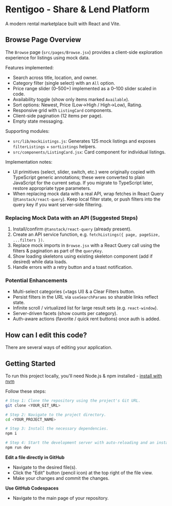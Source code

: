 # Rentigoo - Share & Lend Platform

A modern rental marketplace built with React and Vite.

## Browse Page Overview

The `Browse` page (`src/pages/Browse.jsx`) provides a client-side exploration experience for listings using mock data.

Features implemented:
- Search across title, location, and owner.
- Category filter (single select) with an `All` option.
- Price range slider ($0–$500+) implemented as a 0–100 slider scaled in code.
- Availability toggle (show only items marked `Available`).
- Sort options: Newest, Price (Low→High / High→Low), Rating.
- Responsive grid with `ListingCard` components.
- Client-side pagination (12 items per page).
- Empty state messaging.

Supporting modules:
- `src/lib/mockListings.js`: Generates 125 mock listings and exposes `filterListings` + `sortListings` helpers.
- `src/components/ListingCard.jsx`: Card component for individual listings.

Implementation notes:
- UI primitives (select, slider, switch, etc.) were originally copied with TypeScript generic annotations; these were converted to plain JavaScript for the current setup. If you migrate to TypeScript later, restore appropriate type parameters.
- When replacing mock data with a real API, wrap fetches in React Query (`@tanstack/react-query`). Keep local filter state, or push filters into the query key if you want server-side filtering.

### Replacing Mock Data with an API (Suggested Steps)
1. Install/confirm `@tanstack/react-query` (already present).
2. Create an API service function, e.g. `fetchListings({ page, pageSize, ...filters })`.
3. Replace mock imports in `Browse.jsx` with a React Query call using the filters & pagination as part of the `queryKey`.
4. Show loading skeletons using existing skeleton component (add if desired) while data loads.
5. Handle errors with a retry button and a toast notification.

### Potential Enhancements
- Multi-select categories (+tags UI) & a Clear Filters button.
- Persist filters in the URL via `useSearchParams` so sharable links reflect state.
- Infinite scroll / virtualized list for large result sets (e.g. `react-window`).
- Server-driven facets (show counts per category).
- Auth-aware actions (favorite / quick rent buttons) once auth is added.

## How can I edit this code?

There are several ways of editing your application.

## Getting Started

To run this project locally, you'll need Node.js & npm installed - [install with nvm](https://github.com/nvm-sh/nvm#installing-and-updating)

Follow these steps:

```sh
# Step 1: Clone the repository using the project's Git URL.
git clone <YOUR_GIT_URL>

# Step 2: Navigate to the project directory.
cd <YOUR_PROJECT_NAME>

# Step 3: Install the necessary dependencies.
npm i

# Step 4: Start the development server with auto-reloading and an instant preview.
npm run dev
```

**Edit a file directly in GitHub**

- Navigate to the desired file(s).
- Click the "Edit" button (pencil icon) at the top right of the file view.
- Make your changes and commit the changes.

**Use GitHub Codespaces**

- Navigate to the main page of your repository.